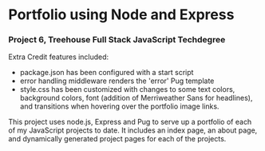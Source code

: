 # Portfolio using Node and Express
### Project 6, Treehouse Full Stack JavaScript Techdegree

Extra Credit features included:
- package.json has been configured with a start script
- error handling middleware renders the 'error' Pug template
- style.css has been customized with changes to some text colors, background colors, font (addition of Merriweather Sans for headlines), and transitions when hovering over the portfolio image links.

This project uses node.js, Express and Pug to serve up a portfolio of each of my JavaScript projects
to date. It includes an index page, an about page, and dynamically generated project pages for each
of the projects.